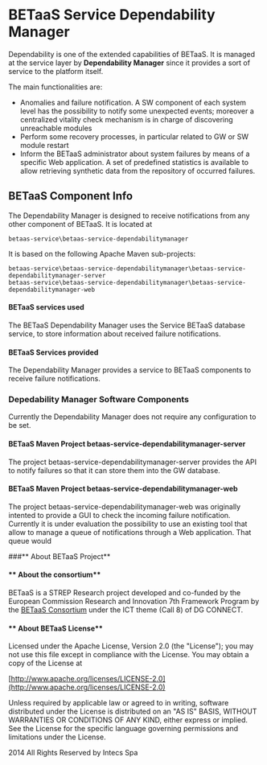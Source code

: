 **BETaaS Service Dependability Manager**
===================


Dependability is one of the extended capabilities of BETaaS. It is managed at the service layer by **Dependability Manager** since it provides a sort of service to the platform itself. 

The main functionalities are:

- Anomalies and failure notification. A SW component of each system level has the possibility to notify some unexpected events; moreover a centralized vitality check mechanism is in charge of discovering unreachable modules
- Perform some recovery processes, in particular related to GW or SW module restart
- Inform the BETaaS administrator about system failures by means of a specific Web application. A set of predefined statistics is available to allow retrieving synthetic data from the repository of occurred failures.


## BETaaS Component Info

The Dependability Manager is designed to receive notifications from any other component of BETaaS. It is located at

	betaas-service\betaas-service-dependabilitymanager
    
It is based on the following Apache Maven sub-projects:

  	betaas-service\betaas-service-dependabilitymanager\betaas-service-dependabilitymanager-server
  	betaas-service\betaas-service-dependabilitymanager\betaas-service-dependabilitymanager-web

#### BETaaS services used

The BETaaS Dependability Manager uses the Service BETaaS database service, to store information about received failure notifications.

#### BETaaS Services provided

The Dependability Manager provides a service to BETaaS components to receive failure notifications.

### Depedability Manager Software Components

Currently the Dependability Manager does not require any configuration to be set.

#### BETaaS Maven Project betaas-service-dependabilitymanager-server

The project betaas-service-dependabilitymanager-server provides the API to notify failures so that it can store them into the GW database.

#### BETaaS Maven Project betaas-service-dependabilitymanager-web

The project betaas-service-dependabilitymanager-web was originally intented to provide a GUI to check the incoming failure notification. Currently it is under evaluation the possibility to use an existing tool that allow to manage a queue of notifications through a Web application. That queue would 

###** About BETaaS Project**

#### ** About the consortium**

BETaaS is a STREP Research project developed and co-funded by the European Commission Research and Innovation 7th Framework Program by the [BETaaS Consortium](http://www.betaas.eu/consortium.html#.VEeGuhZvAgk) under the ICT theme (Call 8) of DG CONNECT.

#### ** About BETaaS License**

Licensed under the Apache License, Version 2.0 (the "License"); you may not use this file except in compliance with the License. You may obtain a copy of the License at

[http://www.apache.org/licenses/LICENSE-2.0](http://www.apache.org/licenses/LICENSE-2.0)

Unless required by applicable law or agreed to in writing, software  distributed under the License is distributed on an "AS IS" BASIS,  WITHOUT WARRANTIES OR CONDITIONS OF ANY KIND, either express or implied.  See the License for the specific language governing permissions and  limitations under the License.


2014 All Rights Reserved by Intecs Spa
